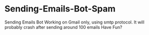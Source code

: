 # Sending-Emails-Bot-Spam
Sending Emails Bot
Working on Gmail only, using smtp protocol.
It will probably crash after sending around 100 emails
Have Fun?
